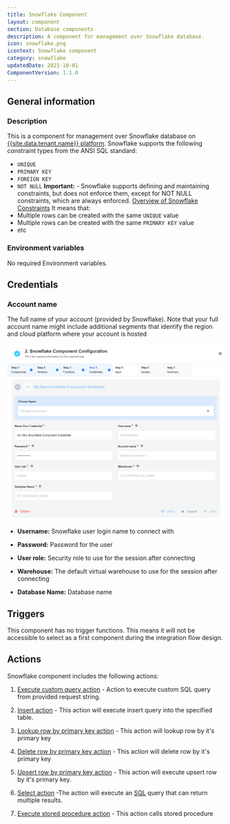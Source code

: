 ```yaml
---
title: Snowflake Component
layout: component
section: Database components
description: A component for management over Snowflake database.
icon: snowflake.png
icontext: Snowflake component
category: snowflake
updatedDate: 2021-10-01
ComponentVersion: 1.1.0
---
```


## General information

### Description

This is a component for management over Snowflake database on [{{site.data.tenant.name}} platform](http://www.{{site.data.tenant.name}}).
Snowflake supports the following constraint types from the ANSI SQL standard:
 - `UNIQUE`
 - `PRIMARY KEY`
 - `FOREIGN KEY`
 - `NOT NULL`
**Important:** - Snowflake supports defining and maintaining constraints, but does not enforce them, except for NOT NULL constraints, which are always enforced. [Overview of Snowflake Constraints](https://docs.snowflake.com/en/sql-reference/constraints-overview.html)
It means that:
  - Multiple rows can be created with the same `UNIQUE` value
  - Multiple rows can be created with the same `PRIMARY KEY` value
  - etc

### Environment variables

No required Environment variables.

## Credentials

### Account name

The full name of your account (provided by Snowflake). Note that your full account name might include additional segments that identify the region and cloud platform where your account is hosted

![Credentials](img/credentials.png)

* **Username:** Snowflake user login name to connect with

* **Password:** Password for the user

* **User role:** Security role to use for the session after connecting

* **Warehouse:** The default virtual warehouse to use for the session after connecting

* **Database Name:** Database name

## Triggers

This component has no trigger functions. This means it will not be accessible to
select as a first component during the integration flow design.

## Actions

Snowflake component includes the following actions:

1. [Execute custom query action](/components/snowflake/actions.html#execute-custom-query-action) - Action to execute custom SQL query from provided request string.

2. [Insert action](/components/snowflake/actions.html#insert-action) - This action will execute insert query into the specified table.

3. [Lookup row by primary key action](/components/snowflake/actions.html#lookup-row-by-primary-key-action) - This action will lookup row by it's primary key

4. [Delete row by primary key action](/components/snowflake/actions.html#delete-row-by-primary-key-action) - This action will delete row by it's primary key

5. [Upsert row by primary key action](/components/snowflake/actions.html#upsert-row-by-primary-key-action) - This action will execute upsert row by it's primary key.

6. [Select action](/components/snowflake/actions.html#select-action) -The action will execute an [SQL](https://en.wikipedia.org/wiki/SQL "SQL") query that can return multiple results.

7. [Execute stored procedure action](/components/snowflake/actions.html#execute-stored-procedure-action) - This action calls stored procedure
